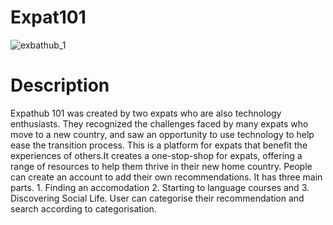 # Expat101
![exbathub_1](https://user-images.githubusercontent.com/57603437/236149391-f050f49f-9d6e-4f83-addd-53e37ea8990d.png)
# Description
Expathub 101 was created by two expats who are also technology enthusiasts. They recognized the challenges faced by many expats who move to a new country, and saw an opportunity to use technology to help ease the transition process. This is a platform for expats that benefit the experiences of others.It creates a one-stop-shop for expats, offering a range of resources to help them thrive in their new home country. People can create an account to add their own recommendations. It has three main parts. 1. Finding an accomodation 2. Starting to language courses and 3. Discovering Social Life. User can categorise their recommendation and search according to categorisation.

